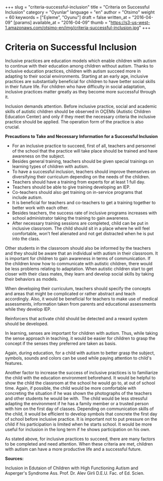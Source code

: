 +++
slug = "criteria-successful-inclusion"
title = "Criteria on Successful Inclusion"
category = "Oyunlar"
language = "en"
author = "Otsimo"
weight = 60
keywords = ["Eşleme", "Oyunu"]
draft = false
written_at = "2016-04-09"
[params]
available_at = "2016-04-09"
thumb = "https://s3-us-west-1.amazonaws.com/otsimo-en/img/criteria-successful-inclusion.jpg"
+++

# Criteria on Successful Inclusion

Inclusive practices are education models which enable children with autism to continue with their education among children without autism. Thanks to inclusive education practices, children with autism succeed more in adapting to their social environments. Starting at an early age, inclusive practices are substantially beneficial for children to have better social skills in their future life. For children who have difficulty in social adaptation, inclusive practices matter greatly as they become more successful through it.

Inclusion demands attention. Before inclusive practice, social and academic skills of autistic children should be observed in OÇEMs (Autistic Children Education Center) and only if they meet the necessary criteria the inclusive practice should be applied. The operation form of the practice is also crucial.


**Precautions to Take and Necessary Information for a Successful Inclusion**

  * For an inclusive practice to succeed, first of all, teachers and personnel of the school that the practice will take place should be trained and have awareness on the subject.
  * Besides general training, teachers should be given special trainings on learning types of children with autism.
  * To have a successful inclusion, teachers should improve themselves on diversifying their curriculum depending on the needs of the children.
  * Teachers should have a training from experts for at least 1 full day.
  * Teachers should be able to give training developing an IEP.
  * Co-teachers should also get training on in-service programs that include autism.
  * It is beneficial for teachers and co-teachers to get a training together to better work with each other.
  * Besides teachers, the success rate of inclusive programs increases with school administrator taking the training to gain awareness.
  * After necessary training sessions are completed, child can be put in inclusive classroom. The child should sit in a place where he will feel comfortable, won't feel alienated and not get distracted when he is put into the class.

Other students in the classroom should also be informed by the teachers and they should be aware that an individual with autism in their classroom. It is important for children to gain awareness in terms of communication. If the children know how to communicate with autistic children, there would be less problems relating to adaptation. When autistic children start to get closer with their class mates, they learn and develop social skills by taking their behaviors as models.

When developing their curriculum, teachers should specify the concepts and areas that might be complicated or rather abstract and teach accordingly. Also, it would be beneficial for teachers to make use of medical assessments, information taken from parents and educational assessments while they develop IEP.

Reinforcers that activate child should be detected and a reward system should be developed.

In learning, senses are important for children with autism. Thus, while taking the sense approach in teaching, it would be easier for children to grasp the concept if the senses they preferred are taken as basis.

Again, during education, for a child with autism to better grasp the subject, symbols, sounds and colors can be used while paying attention to child's features.

Another factor to increase the success of inclusive practices is to familiarize the child with the education environment beforehand. It would be helpful to show the child the classroom at the school he would go to, at out of school time. Again, if possible, the child would be more comfortable with concreting the situation if he was shown the photographs of the teachers and other students he would be with.  The child would be less stressful adapting the environment if he has a family member or a trusted person with him on the first day of classes. Depending on communication skills of the child, it would be efficient to develop symbols that concrete the first day of school before inclusive practice. It is important not to put pressure on the child if his participation is limited when he starts school. It would be more useful for inclusion in the long term if he shows participation on his own.

As stated above, for inclusive practices to succeed, there are many factors to be completed and need attention. When these criteria are met, children with autism can have a more productive life and a successful future.

**Sources:**

Inclusion in Edutaion of Children with High Functioning Autism and Asperger's Syndrome Ass. Prof. Dr. Alev Girli D.E.U. Fac. of Ed. Scien.
